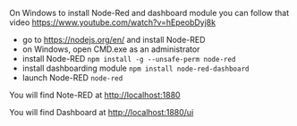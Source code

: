 On Windows to install Node-Red and dashboard module you can follow that video 
<a href="https://www.youtube.com/watch?v=hEpeobDyj8k" target="_new">https://www.youtube.com/watch?v=hEpeobDyj8k</a>

<ul>
<li>go to <a href="https://nodejs.org/en/" target="_blank">https://nodejs.org/en/</a> and install Node-RED</li>
<li>on Windows, open CMD.exe as an administrator</li>
<li>install Node-RED
<code>npm install -g --unsafe-perm node-red</code></li>
<li>install dashboarding module
<code>npm install node-red-dashboard</code></li>
<li>launch Node-RED
<code>node-red</code></li>
</ul>
<p>
You will find Note-RED at <a href="http://localhost:1880" target="_blank">http://localhost:1880</a>
</p>
<p>
You will find Dashboard at <a href="http://localhost:1880/ui" target="_blank">http://localhost:1880/ui</a>
</p>
